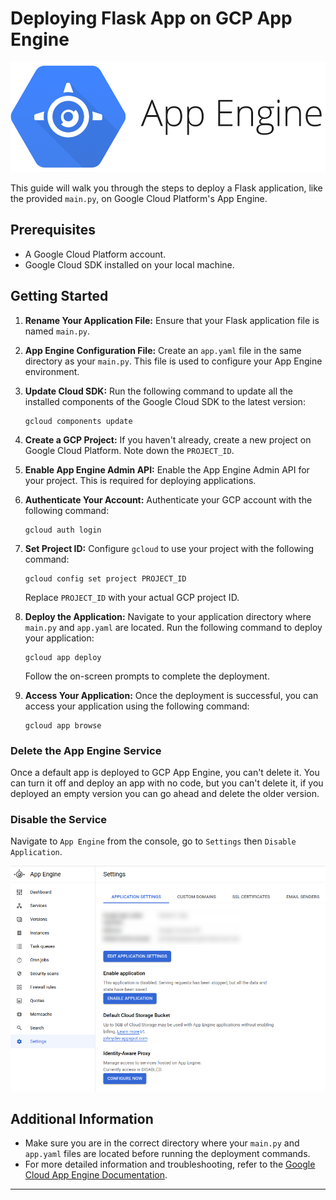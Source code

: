 # Deploying Flask App on GCP App Engine

<img src=cover.png>

This guide will walk you through the steps to deploy a Flask application, like the provided `main.py`, on Google Cloud Platform's App Engine.

## Prerequisites

- A Google Cloud Platform account.
- Google Cloud SDK installed on your local machine.

## Getting Started

1. **Rename Your Application File:**
   Ensure that your Flask application file is named `main.py`.

2. **App Engine Configuration File:**
   Create an `app.yaml` file in the same directory as your `main.py`. This file is used to configure your App Engine environment.

3. **Update Cloud SDK:**
   Run the following command to update all the installed components of the Google Cloud SDK to the latest version:

   ```
   gcloud components update
   ```

4. **Create a GCP Project:**
   If you haven't already, create a new project on Google Cloud Platform. Note down the `PROJECT_ID`.

5. **Enable App Engine Admin API:**
   Enable the App Engine Admin API for your project. This is required for deploying applications.

6. **Authenticate Your Account:**
   Authenticate your GCP account with the following command:

   ```
   gcloud auth login
   ```

7. **Set Project ID:**
   Configure `gcloud` to use your project with the following command:

   ```
   gcloud config set project PROJECT_ID
   ```

   Replace `PROJECT_ID` with your actual GCP project ID.

8. **Deploy the Application:**
   Navigate to your application directory where `main.py` and `app.yaml` are located. Run the following command to deploy your application:

   ```
   gcloud app deploy
   ```

   Follow the on-screen prompts to complete the deployment.

9. **Access Your Application:**
   Once the deployment is successful, you can access your application using the following command:
   ```
   gcloud app browse
   ```

### Delete the App Engine Service

Once a default app is deployed to GCP App Engine, you can't delete it. You can turn it off and deploy an app with no code, but you can't delete it, if you deployed an empty version you can go ahead and delete the older version.

### Disable the Service

Navigate to `App Engine` from the console, go to `Settings` then `Disable Application`.

<img src=app-engine.png>

## Additional Information

- Make sure you are in the correct directory where your `main.py` and `app.yaml` files are located before running the deployment commands.
- For more detailed information and troubleshooting, refer to the [Google Cloud App Engine Documentation](https://cloud.google.com/appengine/docs).

---
